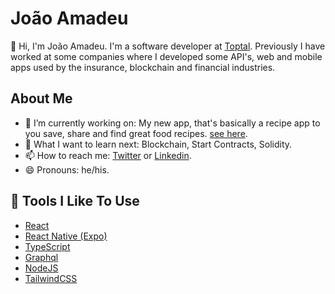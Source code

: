 # João Amadeu

👋 Hi, I'm João Amadeu. I'm a software developer at [Toptal](https://www.toptal.com/). 
Previously I have worked at some companies where I developed some API's, web and mobile apps used by the insurance, blockchain and financial industries.

## About Me

- 🔭 I’m currently working on: My new app, that's basically a recipe app to you save, share and find great food recipes. [see here](https://github.com/jmamadeu/sepicer).
- 🤔 What I want to learn next: Blockchain, Start Contracts, Solidity.
- 📫 How to reach me: [Twitter](https://twitter.com/jmamadeu) or [Linkedin](https://www.linkedin.com/in/jmamadeu/).
- 😄 Pronouns: he/his.

## 🔧 Tools I Like To Use

- [React](https://reactjs.org/)
- [React Native (Expo) ](https://expo.dev/)
- [TypeScript](https://www.typescriptlang.org/)
- [Graphql](https://graphql.org/)
- [NodeJS](https://nodejs.org/en/)
- [TailwindCSS](https://tailwindcss.com/)
